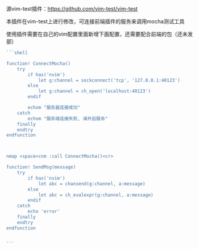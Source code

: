 源vim-test插件：https://github.com/vim-test/vim-test

本插件在vim-test上进行修改，可连接前端插件的服务来调用mocha测试工具

使用插件需要在自己的vim配置里面新增下面配置，还需要配合前端的包（还未发部）
``````````js
```shell

function! ConnectMocha() 
	try 
		if has('nvim')
			let g:channel = sockconnect('tcp', '127.0.0.1:40123')
		else
			let g:channel = ch_open('localhost:40123')
		endif

		echom "服务器连接成功"
	catch
		echom "服务端连接失败, 请开启服务"
	finally
	endtry
endfunction



nmap <space>cnm :call ConnectMocha()<cr>

function! SendMsg(message)
    try
		if has('nvim')
			let abc = chansend(g:channel, a:message)
		else
			let abc = ch_evalexpr(g:channel, a:message)
		endif
    catch
        echo 'error'
    finally
    endtry
endfunction


```
